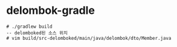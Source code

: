 # delombok-gradle
```
# ./gradlew build
-- delomboked된 소스 위치
# vim build/src-delomboked/main/java/delombok/dto/Member.java
```

